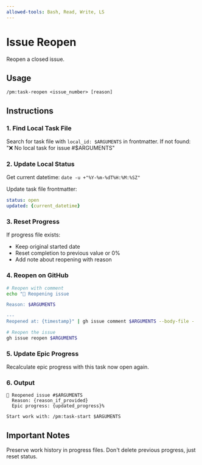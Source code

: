 ```yaml
---
allowed-tools: Bash, Read, Write, LS
---
```


# Issue Reopen

Reopen a closed issue.

## Usage
```
/pm:task-reopen <issue_number> [reason]
```

## Instructions

### 1. Find Local Task File

Search for task file with `local_id: $ARGUMENTS` in frontmatter.
If not found: "❌ No local task for issue #$ARGUMENTS"

### 2. Update Local Status

Get current datetime: `date -u +"%Y-%m-%dT%H:%M:%SZ"`

Update task file frontmatter:
```yaml
status: open
updated: {current_datetime}
```

### 3. Reset Progress

If progress file exists:
- Keep original started date
- Reset completion to previous value or 0%
- Add note about reopening with reason

### 4. Reopen on GitHub

```bash
# Reopen with comment
echo "🔄 Reopening issue

Reason: $ARGUMENTS

---
Reopened at: {timestamp}" | gh issue comment $ARGUMENTS --body-file -

# Reopen the issue
gh issue reopen $ARGUMENTS
```

### 5. Update Epic Progress

Recalculate epic progress with this task now open again.

### 6. Output

```
🔄 Reopened issue #$ARGUMENTS
  Reason: {reason_if_provided}
  Epic progress: {updated_progress}%
  
Start work with: /pm:task-start $ARGUMENTS
```

## Important Notes

Preserve work history in progress files.
Don't delete previous progress, just reset status.